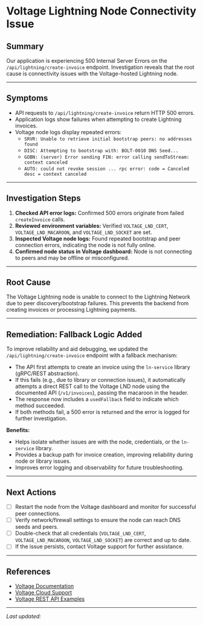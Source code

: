 # Voltage Lightning Node Connectivity Issue

## Summary
Our application is experiencing 500 Internal Server Errors on the `/api/lightning/create-invoice` endpoint. Investigation reveals that the root cause is connectivity issues with the Voltage-hosted Lightning node.

---

## Symptoms
- API requests to `/api/lightning/create-invoice` return HTTP 500 errors.
- Application logs show failures when attempting to create Lightning invoices.
- Voltage node logs display repeated errors:
  - `SRVR: Unable to retrieve initial bootstrap peers: no addresses found`
  - `DISC: Attempting to bootstrap with: BOLT-0010 DNS Seed...`
  - `GOBN: (server) Error sending FIN: error calling sendToStream: context canceled`
  - `AUTO: could not revoke session ... rpc error: code = Canceled desc = context canceled`

---

## Investigation Steps
1. **Checked API error logs:** Confirmed 500 errors originate from failed `createInvoice` calls.
2. **Reviewed environment variables:** Verified `VOLTAGE_LND_CERT`, `VOLTAGE_LND_MACAROON`, and `VOLTAGE_LND_SOCKET` are set.
3. **Inspected Voltage node logs:** Found repeated bootstrap and peer connection errors, indicating the node is not fully online.
4. **Confirmed node status in Voltage dashboard:** Node is not connecting to peers and may be offline or misconfigured.

---

## Root Cause
The Voltage Lightning node is unable to connect to the Lightning Network due to peer discovery/bootstrap failures. This prevents the backend from creating invoices or processing Lightning payments.

---

## Remediation: Fallback Logic Added
To improve reliability and aid debugging, we updated the `/api/lightning/create-invoice` endpoint with a fallback mechanism:

- The API first attempts to create an invoice using the `ln-service` library (gRPC/REST abstraction).
- If this fails (e.g., due to library or connection issues), it automatically attempts a direct REST call to the Voltage LND node using the documented API (`/v1/invoices`), passing the macaroon in the header.
- The response now includes a `usedFallback` field to indicate which method succeeded.
- If both methods fail, a 500 error is returned and the error is logged for further investigation.

**Benefits:**
- Helps isolate whether issues are with the node, credentials, or the `ln-service` library.
- Provides a backup path for invoice creation, improving reliability during node or library issues.
- Improves error logging and observability for future troubleshooting.

---

## Next Actions
- [ ] Restart the node from the Voltage dashboard and monitor for successful peer connections.
- [ ] Verify network/firewall settings to ensure the node can reach DNS seeds and peers.
- [ ] Double-check that all credentials (`VOLTAGE_LND_CERT`, `VOLTAGE_LND_MACAROON`, `VOLTAGE_LND_SOCKET`) are correct and up to date.
- [ ] If the issue persists, contact Voltage support for further assistance.

---

## References
- [Voltage Documentation](https://docs.voltageapi.com/)
- [Voltage Cloud Support](https://app.voltage.cloud/)
- [Voltage REST API Examples](https://docs.voltage.cloud/rest-api-examples)

---

*Last updated: <!-- Add date here -->* 